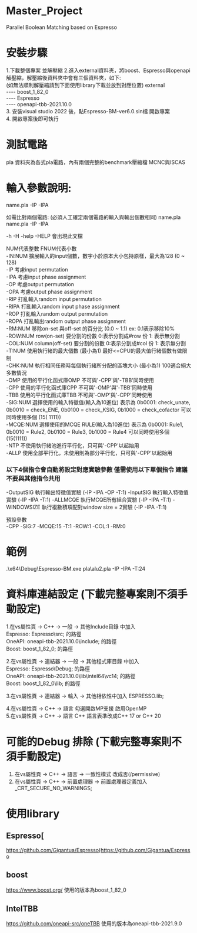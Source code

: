 # Master_Project
Parallel Boolean Matching based on Espresso  
  
# 安裝步驟
1.下載整個專案 並解壓縮 
2.進入external資料夾，將boost、Espresso與openapi解壓縮，解壓縮後資料夾中會有三個資料夾，如下:  
  (如無法順利解壓縮請到下面使用library下載並放到對應位置)
  external  
    ---- boost_1_82_0  
    ---- Espresso  
    ---- openapi-tbb-2021.10.0  
3. 安裝visual studio 2022 後，點Espresso-BM-ver6.0.sin檔 開啟專案  
4. 開啟專案後即可執行  
  
  
# 測試電路
 pla 資料夾為各式pla電路，內有兩個完整的benchmark壓縮檔 MCNC與ISCAS 

  
# 輸入參數說明:
name.pla -IP -IPA

如需比對兩個電路: (必須人工確定兩個電路的輸入與輸出個數相同)
name.pla name.pla -IP -IPA

-h -H -help -HELP 會出現此文檔

NUM代表整數 FNUM代表小數  
-IN:NUM   擴展輸入的input個數，數字小於原本大小包持原樣，最大為128 (0 ~ 128)   
-IP     考慮input permutation  
-IPA    考慮input phase assignment  
-OP     考慮output permutation  
-OPA    考慮output phase assignment  
-RIP    打亂輸入random input permutation  
-RIPA   打亂輸入random input phase assignment  
-ROP    打亂輸入random output permutation  
-ROPA   打亂輸出random output phase assignment  
-RM:NUM   移除on-set 與off-set 的百分比 (0.0 ~ 1.1) ex: 0.1表示移除10%  
-ROW:NUM  row(on-set) 要分割的份數 0:表示分割成#row 份 1: 表示無分割  
-COL:NUM  column(off-set) 要分割的份數 0:表示分割成#col 份 1: 表示無分割  
-T:NUM    使用執行緒的最大個數 (最小為1) 最好<=CPU的最大值行緒個數有做限制  
-CHK:NUM    執行相同任務時每個執行緒所分配的區塊大小 (最小為1) 100適合絕大多數情況  
-OMP    使用的平行化函式庫OMP 不可與'-CPP'與'-TBB'同時使用  
-CPP      使用的平行化函式庫CPP 不可與'-OMP'與'-TBB'同時使用  
-TBB      使用的平行化函式庫TBB 不可與'-OMP'與'-CPP'同時使用  
-SIG:NUM  選擇使用的輸入特徵值(輸入為10進位) 表示為 0b0001: check_unate, 0b0010 = check_ENE, 0b0100 = check_KSIG, 0b1000 = check_cofactor 可以同時使用多個 (15(  1111))  
-MCQE:NUM 選擇使用的MCQE RULE(輸入為10進位) 表示為 0b0001: Rule1, 0b0010 = Rule2, 0b0100 = Rule3, 0b1000 = Rule4 可以同時使用多個 (15(1111))  
-NTP    不使用執行緒池進行平行化，只可與'-CPP'以起始用    
-ALLP   使用全部平行化，未使用則為部分平行化，只可與'-CPP'以起始用  

### 以下4個指令會自動將設定對應實驗參數 僅需使用以下單個指令 建議不要與其他指令共用       
-OutputSIG  執行輸出特徵值實驗  (-IP -IPA -OP -T:1)
-InputSIG 執行輸入特徵值實驗  (-IP -IPA -T:1)
-ALLMCQE  執行MCQE所有組合實驗  (-IP -IPA -T:1)
-WINDOWSIZE 執行複數積項配對window size = 2實驗  (-IP -IPA -T:1)
  
預設參數  
-CPP -SIG:7 -MCQE:15 -T:1 -ROW:1 -COL:1 -RM:0  
  
# 範例  
.\x64\Debug\Espresso-BM.exe pla\alu2.pla  -IP -IPA -T:24   

# 資料庫連結設定 (下載完整專案則不須手動設定)
1.在vs屬性頁 -> C++ -> 一般 -> 其他Include目錄 中加入  
Espresso: Espresso\src; 的路徑  
OneAPI: oneapi-tbb-2021.10.0\include; 的路徑  
Boost: boost_1_82_0; 的路徑
  
2.在vs屬性頁 -> 連結器 -> 一般 -> 其他程式庫目錄 中加入  
Espresso: Espresso\Debug; 的路徑  
OneAPI: oneapi-tbb-2021.10.0\lib\intel64\vc14; 的路徑  
Boost: boost_1_82_0\lib; 的路徑
  
3.在vs屬性頁 -> 連結器 -> 輸入 -> 其他相依性中加入 ESPRESSO.lib;  
  
4.在vs屬性頁 -> C++ -> 語言 勾選開啟MP支援 啟用OpenMP  
5.在vs屬性頁 -> C++ -> 語言 C++ 語言表準改成C++ 17 or C++ 20                       
  
# 可能的Debug 排除  (下載完整專案則不須手動設定) 
1. 在vs屬性頁 -> C++ -> 語言 -> 一致性模式 改成否(/permissive)  
2. 在vs屬性頁 -> C++ -> 前置處理器 -> 前置處理器定義加入 _CRT_SECURE_NO_WARNINGS;  

# 使用library
## Espresso[
https://github.com/Gigantua/Espresso)https://github.com/Gigantua/Espresso
## boost
 https://www.boost.org/ 使用的版本為boost_1_82_0
## IntelTBB
https://github.com/oneapi-src/oneTBB 使用的版本為oneapi-tbb-2021.9.0
